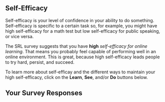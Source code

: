 ## Self-Efficacy

Self-efficacy is your level of confidence in your ability to do something. Self-efficacy is specific to a certain task so, for example, you might have high self-efficacy for a math test but low self-efficacy for public speaking, or vice versa. 

The SRL survey suggests that you have **high** *self-efficacy for online learning*. That means you probably feel capable of performing well in an online environment. This is great, because high self-efficacy leads people to try hard, persist, and succeed.  

To learn more about self-efficay and the different ways to maintain your high self-efficacy, click on the **Learn**, **See**, and/or **Do** buttons below.

## Your Survey Responses
